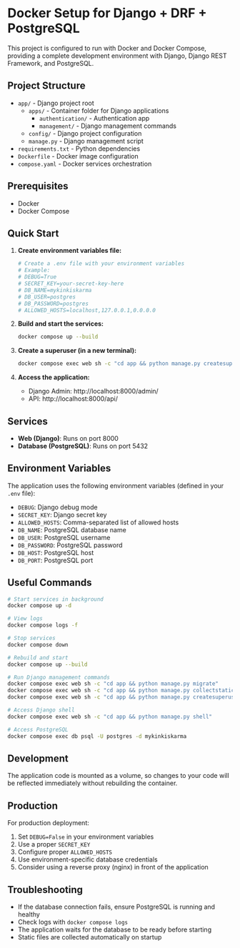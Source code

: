 # Docker Setup for Django + DRF + PostgreSQL

This project is configured to run with Docker and Docker Compose, providing a complete development environment with Django, Django REST Framework, and PostgreSQL.

## Project Structure

- `app/` - Django project root
  - `apps/` - Container folder for Django applications
    - `authentication/` - Authentication app
    - `management/` - Django management commands
  - `config/` - Django project configuration
  - `manage.py` - Django management script
- `requirements.txt` - Python dependencies
- `Dockerfile` - Docker image configuration
- `compose.yaml` - Docker services orchestration

## Prerequisites

- Docker
- Docker Compose

## Quick Start

1. **Create environment variables file:**
   ```bash
   # Create a .env file with your environment variables
   # Example:
   # DEBUG=True
   # SECRET_KEY=your-secret-key-here
   # DB_NAME=mykinkiskarma
   # DB_USER=postgres
   # DB_PASSWORD=postgres
   # ALLOWED_HOSTS=localhost,127.0.0.1,0.0.0.0
   ```

2. **Build and start the services:**
   ```bash
   docker compose up --build
   ```

3. **Create a superuser (in a new terminal):**
   ```bash
   docker compose exec web sh -c "cd app && python manage.py createsuperuser"
   ```

4. **Access the application:**
   - Django Admin: http://localhost:8000/admin/
   - API: http://localhost:8000/api/

## Services

- **Web (Django)**: Runs on port 8000
- **Database (PostgreSQL)**: Runs on port 5432

## Environment Variables

The application uses the following environment variables (defined in your `.env` file):

- `DEBUG`: Django debug mode
- `SECRET_KEY`: Django secret key
- `ALLOWED_HOSTS`: Comma-separated list of allowed hosts
- `DB_NAME`: PostgreSQL database name
- `DB_USER`: PostgreSQL username
- `DB_PASSWORD`: PostgreSQL password
- `DB_HOST`: PostgreSQL host
- `DB_PORT`: PostgreSQL port

## Useful Commands

```bash
# Start services in background
docker compose up -d

# View logs
docker compose logs -f

# Stop services
docker compose down

# Rebuild and start
docker compose up --build

# Run Django management commands
docker compose exec web sh -c "cd app && python manage.py migrate"
docker compose exec web sh -c "cd app && python manage.py collectstatic"
docker compose exec web sh -c "cd app && python manage.py createsuperuser"

# Access Django shell
docker compose exec web sh -c "cd app && python manage.py shell"

# Access PostgreSQL
docker compose exec db psql -U postgres -d mykinkiskarma
```

## Development

The application code is mounted as a volume, so changes to your code will be reflected immediately without rebuilding the container.

## Production

For production deployment:

1. Set `DEBUG=False` in your environment variables
2. Use a proper `SECRET_KEY`
3. Configure proper `ALLOWED_HOSTS`
4. Use environment-specific database credentials
5. Consider using a reverse proxy (nginx) in front of the application

## Troubleshooting

- If the database connection fails, ensure PostgreSQL is running and healthy
- Check logs with `docker compose logs`
- The application waits for the database to be ready before starting
- Static files are collected automatically on startup 